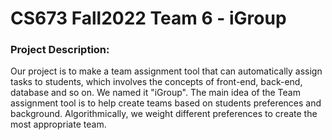 CS673 Fall2022 Team 6 - iGroup
=======================================

### Project Description:

Our project is to make a team assignment tool that can automatically assign tasks to students, which involves the concepts of front-end, back-end, database and so on. We named it "iGroup".  The main idea of the Team assignment tool is to help create teams based on students preferences and background. Algorithmically, we weight different preferences to create the most appropriate team.



